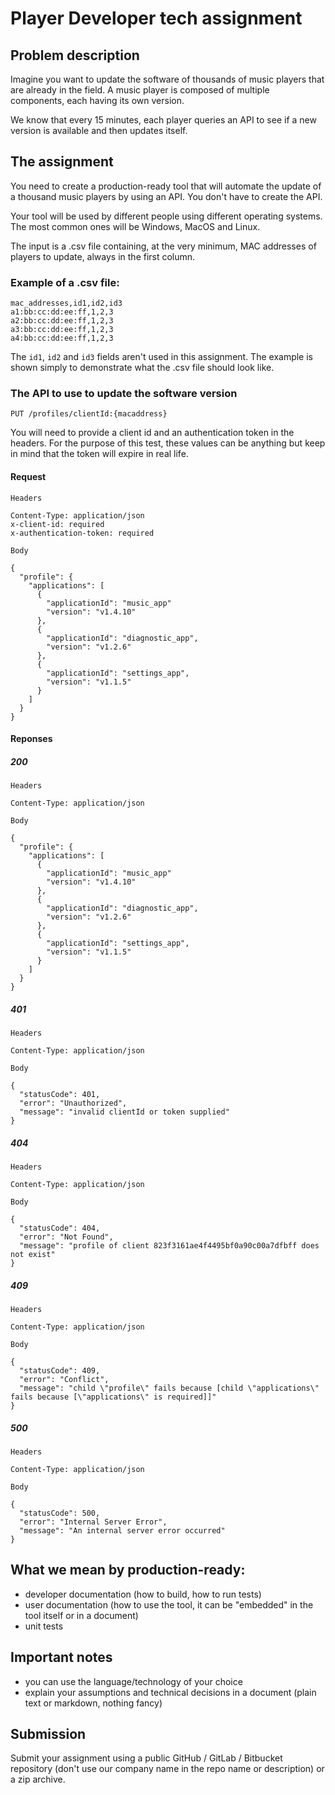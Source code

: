 # Player Developer tech assignment

## Problem description

Imagine you want to update the software of thousands of music players that are already in the field. A music player is composed of multiple components, each having its own version.

We know that every 15 minutes, each player queries an API to see if a new version is available and then updates itself.

## The assignment

You need to create a production-ready tool that will automate the update of a thousand music players by using an API. You don't have to create the API.

Your tool will be used by different people using different operating systems. The most common ones will be Windows, MacOS and Linux.

The input is a .csv file containing, at the very minimum, MAC addresses of players to update, always in the first column.

### Example of a .csv file:
```
mac_addresses,id1,id2,id3
a1:bb:cc:dd:ee:ff,1,2,3
a2:bb:cc:dd:ee:ff,1,2,3
a3:bb:cc:dd:ee:ff,1,2,3
a4:bb:cc:dd:ee:ff,1,2,3
```

The `id1`, `id2` and `id3` fields aren't used in this assignment. The example is shown simply to demonstrate what the .csv file should look like.

### The API to use to update the software version

```
PUT /profiles/clientId:{macaddress}
```

You will need to provide a client id and an authentication token in the headers. For the purpose of this test, these values can be anything but keep in mind that the token will expire in real life.

#### Request

```
Headers

Content-Type: application/json
x-client-id: required
x-authentication-token: required

Body

{
  "profile": {    
    "applications": [
      {
        "applicationId": "music_app"
        "version": "v1.4.10"
      },
      {
        "applicationId": "diagnostic_app",
        "version": "v1.2.6"
      },
      {
        "applicationId": "settings_app",
        "version": "v1.1.5"
      }
    ]
  }
}
```

#### Reponses

##### 200
```
Headers

Content-Type: application/json

Body

{
  "profile": {    
    "applications": [
      {
        "applicationId": "music_app"
        "version": "v1.4.10"
      },
      {
        "applicationId": "diagnostic_app",
        "version": "v1.2.6"
      },
      {
        "applicationId": "settings_app",
        "version": "v1.1.5"
      }
    ]
  }
}
```

##### 401

```
Headers

Content-Type: application/json

Body

{
  "statusCode": 401,
  "error": "Unauthorized",
  "message": "invalid clientId or token supplied"
}
```

##### 404

```
Headers

Content-Type: application/json

Body

{
  "statusCode": 404,
  "error": "Not Found",
  "message": "profile of client 823f3161ae4f4495bf0a90c00a7dfbff does not exist"
}
```

##### 409

```
Headers

Content-Type: application/json

Body

{
  "statusCode": 409,
  "error": "Conflict",
  "message": "child \"profile\" fails because [child \"applications\" fails because [\"applications\" is required]]"
}
```

##### 500

```
Headers

Content-Type: application/json

Body

{
  "statusCode": 500,
  "error": "Internal Server Error",
  "message": "An internal server error occurred"
}
```

## What we mean by production-ready:

- developer documentation (how to build, how to run tests)
- user documentation (how to use the tool, it can be "embedded" in the tool itself or in a document)
- unit tests

## Important notes

- you can use the language/technology of your choice
- explain your assumptions and technical decisions in a document (plain text or markdown, nothing fancy)

## Submission

Submit your assignment using a public GitHub / GitLab / Bitbucket repository (don't use our company name in the repo name or description) or a zip archive.
